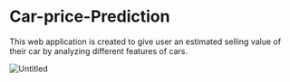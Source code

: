 # Car-price-Prediction
This web application is created to give user an estimated selling value of their car by analyzing different features of cars.


![Untitled](https://user-images.githubusercontent.com/64840722/144404987-b3d0111a-6113-4678-871f-c09cd64e024b.png)
